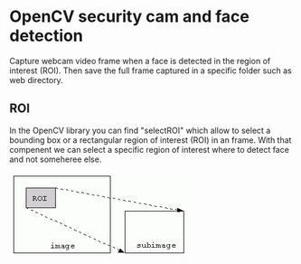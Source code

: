 # OpenCV security cam and face detection

Capture webcam video frame when a face is detected in the region of interest (ROI). Then save the full frame captured in a specific folder such as web directory.

## ROI

In the OpenCV library you can find "selectROI" which allow to select a bounding box or a rectangular region of interest (ROI) in an frame. With that compenent we can select a specific region of interest where to detect face and not someheree else.


![ROI](/images/roi.gif)
